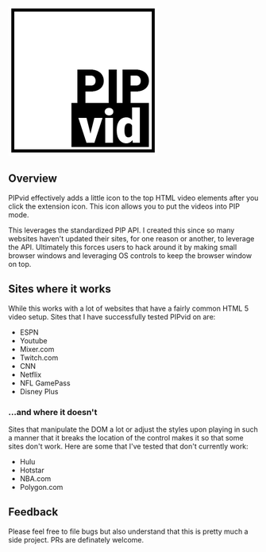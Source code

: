 ![PIPvid](https://github.com/gregwhitworth/pipvid/blob/master/300.png "PIPvid")

## Overview

PIPvid effectively adds a little icon to the top HTML video elements after you click the extension icon. This icon allows you to put the videos into PIP mode.

This leverages the standardized PIP API. I created this since so many websites haven't updated their sites, for one reason or another, to leverage the API. Ultimately this forces users to hack around it by making small browser windows and leveraging OS controls to keep the browser window on top.

## Sites where it works

While this works with a lot of websites that have a fairly common HTML 5 video setup. Sites that I have successfully tested PIPvid on are:

* ESPN
* Youtube
* Mixer.com
* Twitch.com
* CNN
* Netflix
* NFL GamePass
* Disney Plus

### ...and where it doesn't

Sites that manipulate the DOM a lot or adjust the styles upon playing in such a manner that it breaks the location of the control makes it so that some sites don't work. Here are some that I've tested that don't currently work:

* Hulu
* Hotstar
* NBA.com
* Polygon.com

## Feedback

Please feel free to file bugs but also understand that this is pretty much a side project. PRs are definately welcome.